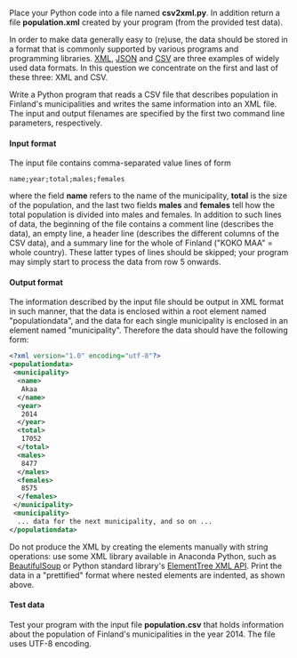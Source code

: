 Place your Python code into a file named **csv2xml.py**. In addition return a file **population.xml** created by your program (from the provided test data).

In order to make data generally easy to (re)use, the data should be stored in a format that is commonly supported by various programs and programming libraries.  [XML](https://en.wikipedia.org/wiki/XML), [JSON](https://en.wikipedia.org/wiki/JSON) and [CSV](https://en.wikipedia.org/wiki/Comma-separated_values) are three examples of widely used data formats. In this question we concentrate on the first and last of these three: XML and CSV.

Write a Python program that reads a CSV file that describes population in Finland's municipalities and writes the same information into an XML file. The input and output filenames are specified by the first two command line parameters, respectively.

#### Input format

The input file contains comma-separated value lines of form

```
name;year;total;males;females
```

where the field **name** refers to the name of the municipality, **total** is the  size of the population, and the last two fields **males** and **females** tell how the total population is divided into males and females. In addition to such lines of data, the beginning of the file contains a comment line (describes the data), an empty line, a header line (describes the different columns of the CSV data), and a summary line for the whole of Finland ("KOKO MAA" = whole country). These latter types of lines should be skipped; your program may simply start to process the data from row 5 onwards.

#### Output format

The information described by the input file should be output in XML format in such manner, that the data is enclosed within a root element named "populationdata", and the data for each single municipality is enclosed in an element named "municipality". Therefore the data should have the following form:

```xml
<?xml version="1.0" encoding="utf-8"?>
<populationdata>
 <municipality>
  <name>
   Akaa
  </name>
  <year>
   2014
  </year>
  <total>
   17052
  </total>
  <males>
   8477
  </males>
  <females>
   8575
  </females>
 </municipality>
 <municipality>
  ... data for the next municipality, and so on ...
</populationdata>
```

Do not produce the XML by creating the elements manually with string operations: use some XML library available in Anaconda Python, such as [BeautifulSoup](https://www.crummy.com/software/BeautifulSoup/bs4/doc/) or Python standard library's [ElementTree XML API](https://docs.python.org/3.6/library/xml.etree.elementtree.html).  Print the data in a "prettified" format where nested elements are indented, as shown above.

#### Test data

Test your program with the input file **population.csv** that holds information about the population of Finland's municipalities in the year 2014\. The file uses UTF-8 encoding.